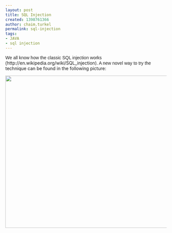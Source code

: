```yaml
---
layout: post
title: SQL Injection
created: 1398761366
author: chaim.turkel
permalink: sql-injection
tags:
- JAVA
- sql injection
---
```

<p><span style="color: rgb(34, 34, 34); font-family: arial, sans-serif; line-height: normal;">We all know how the classic SQL injection works (</span>http://en.wikipedia.org/wiki/SQL_injection)<span style="color: rgb(34, 34, 34); font-family: arial, sans-serif; line-height: normal;">. A new novel way to try the </span>technique can be found in the following picture:</p>

<p><img alt="" src="/sites/default/files/images/unnamed.jpg" style="width: 636px; height: 477px;" /></p>
